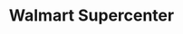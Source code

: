 ---
title: "Walmart Supercenter"
url: /austin/walmart-supercenter-north-ranch-road-620/
shop: supermarket
---